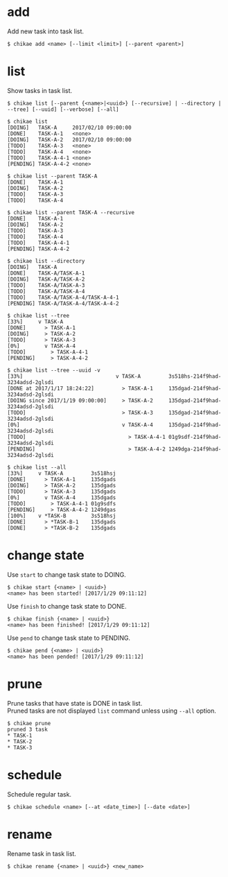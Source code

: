 # add
Add new task into task list.  

```
$ chikae add <name> [--limit <limit>] [--parent <parent>]
```

# list
Show tasks in task list.  

```
$ chikae list [--parent {<name>|<uuid>} [--recursive] | --directory | --tree] [--uuid] [--verbose] [--all]
```

```
$ chikae list
[DOING]   TASK-A     2017/02/10 09:00:00
[DONE]    TASK-A-1   <none>
[DOING]   TASK-A-2   2017/02/10 09:00:00
[TODO]    TASK-A-3   <none>
[TODO]    TASK-A-4   <none>
[TODO]    TASK-A-4-1 <none>
[PENDING] TASK-A-4-2 <none>
```

```
$ chikae list --parent TASK-A
[DONE]    TASK-A-1
[DOING]   TASK-A-2
[TODO]    TASK-A-3
[TODO]    TASK-A-4
```

```
$ chikae list --parent TASK-A --recursive
[DONE]    TASK-A-1   
[DOING]   TASK-A-2   
[TODO]    TASK-A-3   
[TODO]    TASK-A-4   
[TODO]    TASK-A-4-1 
[PENDING] TASK-A-4-2 
```

```
$ chikae list --directory
[DOING]   TASK-A                     
[DONE]    TASK-A/TASK-A-1            
[DOING]   TASK-A/TASK-A-2            
[TODO]    TASK-A/TASK-A-3            
[TODO]    TASK-A/TASK-A-4            
[TODO]    TASK-A/TASK-A-4/TASK-A-4-1 
[PENDING] TASK-A/TASK-A-4/TASK-A-4-2 
```

```
$ chikae list --tree
[33%]     v TASK-A
[DONE]      > TASK-A-1     
[DOING]     > TASK-A-2     
[TODO]      > TASK-A-3     
[0%]        v TASK-A-4     
[TODO]        > TASK-A-4-1 
[PENDING]     > TASK-A-4-2 
```

```
$ chikae list --tree --uuid -v
[33%]                              v TASK-A         3s518hs-214f9had-3234adsd-2glsdi
[DONE at 2017/1/17 18:24:22]         > TASK-A-1     135dgad-214f9had-3234adsd-2glsdi
[DOING since 2017/1/19 09:00:00]     > TASK-A-2     135dgad-214f9had-3234adsd-2glsdi
[TODO]                               > TASK-A-3     135dgad-214f9had-3234adsd-2glsdi
[0%]                                 v TASK-A-4     135dgad-214f9had-3234adsd-2glsdi
[TODO]                                 > TASK-A-4-1 01g9sdf-214f9had-3234adsd-2glsdi
[PENDING]                              > TASK-A-4-2 1249dga-214f9had-3234adsd-2glsdi
```

```
$ chikae list --all
[33%]     v TASK-A         3s518hsj
[DONE]      > TASK-A-1     135dgads
[DOING]     > TASK-A-2     135dgads
[TODO]      > TASK-A-3     135dgads
[0%]        v TASK-A-4     135dgads
[TODO]        > TASK-A-4-1 01g9sdfs
[PENDING]     > TASK-A-4-2 1249dgas
[100%]    v *TASK-B        3s518hsj
[DONE]      > *TASK-B-1    135dgads
[DONE]      > *TASK-B-2    135dgads
```

# change state
Use `start` to change task state to DOING.  

```
$ chikae start {<name> | <uuid>}
<name> has been started! [2017/1/29 09:11:12]
```

Use `finish` to change task state to DONE.  

```
$ chikae finish {<name> | <uuid>}
<name> has been finished! [2017/1/29 09:11:12]
```

Use `pend` to change task state to PENDING.  

```
$ chikae pend {<name> | <uuid>}
<name> has been pended! [2017/1/29 09:11:12]
```

# prune
Prune tasks that have state is DONE in task list.  
Pruned tasks are not displayed `list` command unless using `--all` option.  

```
$ chikae prune
pruned 3 task
* TASK-1
* TASK-2
* TASK-3
```

# schedule
Schedule regular task.  

```
$ chikae schedule <name> [--at <date_time>] [--date <date>]
```

# rename
Rename task in task list.  

```
$ chikae rename {<name> | <uuid>} <new_name>
```




